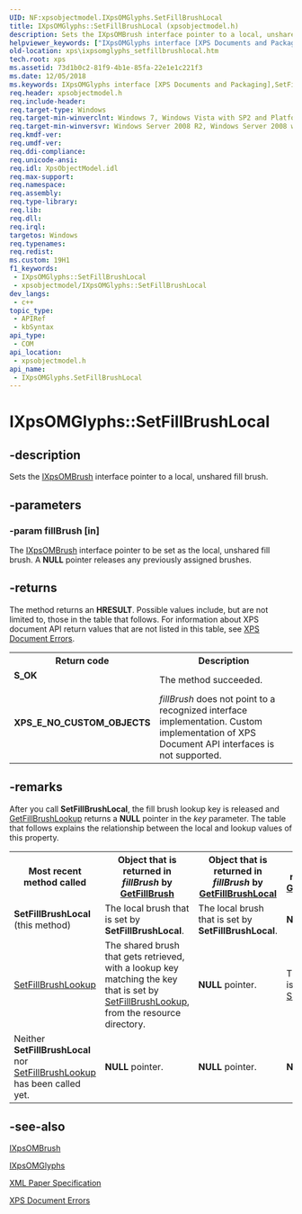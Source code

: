 ```yaml
---
UID: NF:xpsobjectmodel.IXpsOMGlyphs.SetFillBrushLocal
title: IXpsOMGlyphs::SetFillBrushLocal (xpsobjectmodel.h)
description: Sets the IXpsOMBrush interface pointer to a local, unshared fill brush.
helpviewer_keywords: ["IXpsOMGlyphs interface [XPS Documents and Packaging]","SetFillBrushLocal method","IXpsOMGlyphs.SetFillBrushLocal","IXpsOMGlyphs::SetFillBrushLocal","SetFillBrushLocal","SetFillBrushLocal method [XPS Documents and Packaging]","SetFillBrushLocal method [XPS Documents and Packaging]","IXpsOMGlyphs interface","xps.ixpsomglyphs_setfillbrushlocal","xpsobjectmodel/IXpsOMGlyphs::SetFillBrushLocal"]
old-location: xps\ixpsomglyphs_setfillbrushlocal.htm
tech.root: xps
ms.assetid: 73d1b0c2-81f9-4b1e-85fa-22e1e1c221f3
ms.date: 12/05/2018
ms.keywords: IXpsOMGlyphs interface [XPS Documents and Packaging],SetFillBrushLocal method, IXpsOMGlyphs.SetFillBrushLocal, IXpsOMGlyphs::SetFillBrushLocal, SetFillBrushLocal, SetFillBrushLocal method [XPS Documents and Packaging], SetFillBrushLocal method [XPS Documents and Packaging],IXpsOMGlyphs interface, xps.ixpsomglyphs_setfillbrushlocal, xpsobjectmodel/IXpsOMGlyphs::SetFillBrushLocal
req.header: xpsobjectmodel.h
req.include-header: 
req.target-type: Windows
req.target-min-winverclnt: Windows 7, Windows Vista with SP2 and Platform Update for Windows Vista [desktop apps \| UWP apps]
req.target-min-winversvr: Windows Server 2008 R2, Windows Server 2008 with SP2 and Platform Update for Windows Server 2008 [desktop apps \| UWP apps]
req.kmdf-ver: 
req.umdf-ver: 
req.ddi-compliance: 
req.unicode-ansi: 
req.idl: XpsObjectModel.idl
req.max-support: 
req.namespace: 
req.assembly: 
req.type-library: 
req.lib: 
req.dll: 
req.irql: 
targetos: Windows
req.typenames: 
req.redist: 
ms.custom: 19H1
f1_keywords:
 - IXpsOMGlyphs::SetFillBrushLocal
 - xpsobjectmodel/IXpsOMGlyphs::SetFillBrushLocal
dev_langs:
 - c++
topic_type:
 - APIRef
 - kbSyntax
api_type:
 - COM
api_location:
 - xpsobjectmodel.h
api_name:
 - IXpsOMGlyphs.SetFillBrushLocal
---
```


# IXpsOMGlyphs::SetFillBrushLocal


## -description

Sets the <a href="/windows/desktop/api/xpsobjectmodel/nn-xpsobjectmodel-ixpsombrush">IXpsOMBrush</a> interface pointer to a local, unshared fill brush.

## -parameters

### -param fillBrush [in]

The <a href="/windows/desktop/api/xpsobjectmodel/nn-xpsobjectmodel-ixpsombrush">IXpsOMBrush</a> interface pointer  to be set as the local, unshared fill brush. A <b>NULL</b> pointer releases any previously assigned brushes.

## -returns

The method returns an <b>HRESULT</b>. Possible values include, but are not limited to, those in the table that follows. For information about  XPS document API return values that are not listed in this table, see <a href="/previous-versions/windows/desktop/dd372955(v=vs.85)">XPS Document Errors</a>.

<table>
<tr>
<th>Return code</th>
<th>Description</th>
</tr>
<tr>
<td width="40%">
<dl>
<dt><b>S_OK</b></dt>
</dl>
</td>
<td width="60%">
The method succeeded.

</td>
</tr>
<tr>
<td width="40%">
<dl>
<dt><b>XPS_E_NO_CUSTOM_OBJECTS</b></dt>
</dl>
</td>
<td width="60%">
<i>fillBrush</i> does not point to a recognized interface implementation. Custom implementation of XPS Document API interfaces is not supported.

</td>
</tr>
</table>

## -remarks

After you call <b>SetFillBrushLocal</b>, the fill brush lookup key is released and <a href="/windows/desktop/api/xpsobjectmodel/nf-xpsobjectmodel-ixpsomglyphs-getfillbrushlookup">GetFillBrushLookup</a> returns a <b>NULL</b> pointer in the <i>key</i> parameter. The table that follows explains the relationship between the local and lookup values of this property.

<table>
<tr>
<th>Most recent method called</th>
<th>Object that is returned in <i>fillBrush</i> by <a href="/windows/desktop/api/xpsobjectmodel/nf-xpsobjectmodel-ixpsomglyphs-getfillbrush">GetFillBrush</a>
</th>
<th>Object that is returned in <i>fillBrush</i>   by <a href="/windows/desktop/api/xpsobjectmodel/nf-xpsobjectmodel-ixpsomglyphs-getfillbrushlocal">GetFillBrushLocal</a>
</th>
<th>String that is returned  in <i>key</i> by <a href="/windows/desktop/api/xpsobjectmodel/nf-xpsobjectmodel-ixpsomglyphs-getfillbrushlookup">GetFillBrushLookup</a>
</th>
</tr>
<tr>
<td>
<b>SetFillBrushLocal</b> (this method)

</td>
<td>
The local brush that is set by <b>SetFillBrushLocal</b>.

</td>
<td>
The local brush that is set by <b>SetFillBrushLocal</b>.

</td>
<td>
<b>NULL</b> pointer.

</td>
</tr>
<tr>
<td>

<a href="/windows/desktop/api/xpsobjectmodel/nf-xpsobjectmodel-ixpsomglyphs-setfillbrushlookup">SetFillBrushLookup</a>


</td>
<td>
The shared brush that gets retrieved, with a lookup key matching the key that is set by <a href="/windows/desktop/api/xpsobjectmodel/nf-xpsobjectmodel-ixpsomglyphs-setfillbrushlookup">SetFillBrushLookup</a>, from the resource directory.

</td>
<td>
<b>NULL</b> pointer.

</td>
<td>
The lookup key that is set by <a href="/windows/desktop/api/xpsobjectmodel/nf-xpsobjectmodel-ixpsomglyphs-setfillbrushlookup">SetFillBrushLookup</a>.

</td>
</tr>
<tr>
<td>
Neither <b>SetFillBrushLocal</b> nor <a href="/windows/desktop/api/xpsobjectmodel/nf-xpsobjectmodel-ixpsomglyphs-setfillbrushlookup">SetFillBrushLookup</a> has been called yet.

</td>
<td>
<b>NULL</b> pointer.

</td>
<td>
<b>NULL</b> pointer.

</td>
<td>
<b>NULL</b> pointer.

</td>
</tr>
</table>

## -see-also

<a href="/windows/desktop/api/xpsobjectmodel/nn-xpsobjectmodel-ixpsombrush">IXpsOMBrush</a>



<a href="/windows/desktop/api/xpsobjectmodel/nn-xpsobjectmodel-ixpsomglyphs">IXpsOMGlyphs</a>



<a href="https://en.wikipedia.org/wiki/Open_XML_Paper_Specification">XML Paper Specification</a>



<a href="/previous-versions/windows/desktop/dd372955(v=vs.85)">XPS Document Errors</a>